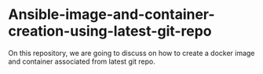 # Ansible-image-and-container-creation-using-latest-git-repo
On this repository, we are going to discuss on how to create a docker image and container associated from latest git repo.
